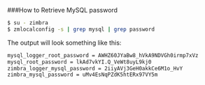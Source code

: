 ###How to Retrieve MySQL password
```bash
$ su - zimbra
$ zmlocalconfig -s | grep mysql | grep password
```
The output will look something like this:
```bash
mysql_logger_root_password = AWHZ60JYaBw8_hVkA9NDVGh0irmp7xVz
mysql_root_password = lkAd7vkYI.Q_VeWt8uyL9kj0
zimbra_logger_mysql_password = 2iiyAVj3GeH0akkCe6M1o_HvY
zimbra_mysql_password = uMv4EsNqPZdK5htERx97VY5m
```
